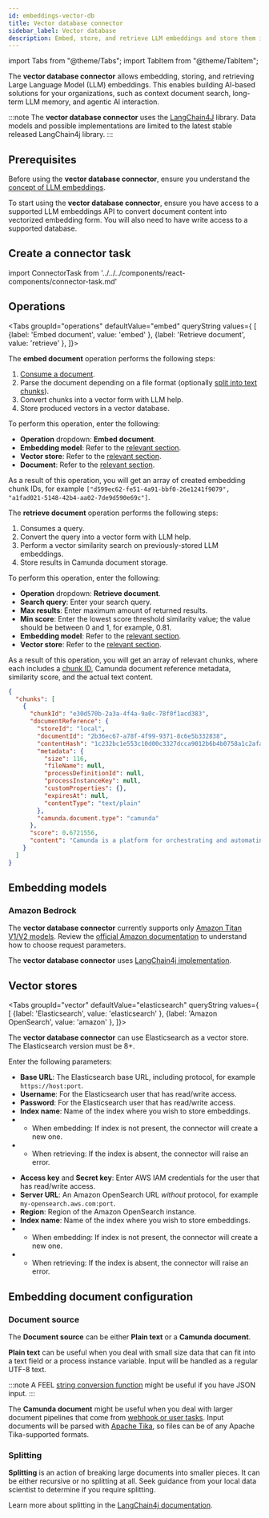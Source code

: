 ```yaml
---
id: embeddings-vector-db
title: Vector database connector
sidebar_label: Vector database
description: Embed, store, and retrieve LLM embeddings and store them in vector databases.
---
```


import Tabs from "@theme/Tabs";
import TabItem from "@theme/TabItem";

The **vector database connector** allows embedding, storing, and retrieving Large Language Model (LLM) embeddings. This enables building AI-based solutions for your organizations, such as context document search, long-term LLM memory, and agentic AI interaction.

:::note
The **vector database connector** uses the [LangChain4J](https://docs.langchain4j.dev/) library. Data models and possible implementations are limited
to the latest stable released LangChain4j library.
:::

## Prerequisites

Before using the **vector database connector**, ensure you understand the
[concept of LLM embeddings](https://huggingface.co/spaces/hesamation/primer-llm-embedding).

To start using the **vector database connector**, ensure you have access to a supported LLM embeddings API to convert document content into vectorized embedding form. You will also need to have write access to a supported database.

## Create a connector task

import ConnectorTask from '../../../components/react-components/connector-task.md'

<ConnectorTask/>

## Operations

<Tabs groupId="operations" defaultValue="embed" queryString values={
[
{label: 'Embed document', value: 'embed' },
{label: 'Retrieve document', value: 'retrieve' },
]}>

<TabItem value='embed'>

The **embed document** operation performs the following steps:

1. [Consume a document](#embedding-document-configuration).
2. Parse the document depending on a file format (optionally [split into text chunks](#splitting)).
3. Convert chunks into a vector form with LLM help.
4. Store produced vectors in a vector database.

To perform this operation, enter the following:

- **Operation** dropdown: **Embed document**.
- **Embedding model**: Refer to the [relevant section](#embedding-models).
- **Vector store**: Refer to the [relevant section](#vector-stores).
- **Document**: Refer to the [relevant section](#embedding-document-configuration).

As a result of this operation, you will get an array of created embedding chunk IDs,
for example `["d599ec62-fe51-4a91-bbf0-26e1241f9079", "a1fad021-5148-42b4-aa02-7de9d590e69c"]`.

</TabItem>

<TabItem value='retrieve'>

The **retrieve document** operation performs the following steps:

1. Consumes a query.
2. Convert the query into a vector form with LLM help.
3. Perform a vector similarity search on previously-stored LLM embeddings.
4. Store results in Camunda document storage.

To perform this operation, enter the following:

- **Operation** dropdown: **Retrieve document**.
- **Search query**: Enter your search query.
- **Max results**: Enter maximum amount of returned results.
- **Min score**: Enter the lowest score threshold similarity value; the value should be between 0 and 1, for example, 0.81.
- **Embedding model**: Refer to the [relevant section](#embedding-models).
- **Vector store**: Refer to the [relevant section](#vector-stores).

As a result of this operation, you will get an array of relevant chunks, where each includes a [chunk ID](#splitting),
Camunda document reference metadata, similarity score, and the actual text content.

```json
{
  "chunks": [
    {
      "chunkId": "e30d570b-2a3a-4f4a-9a0c-78f0f1acd383",
      "documentReference": {
        "storeId": "local",
        "documentId": "2b36ec67-a78f-4f99-9371-8c6e5b332838",
        "contentHash": "1c232bc1e553c10d00c3327dcca9012b6b4b0758a1c2afaad8b77c80fa1bd36e",
        "metadata": {
          "size": 116,
          "fileName": null,
          "processDefinitionId": null,
          "processInstanceKey": null,
          "customProperties": {},
          "expiresAt": null,
          "contentType": "text/plain"
        },
        "camunda.document.type": "camunda"
      },
      "score": 0.6721556,
      "content": "Camunda is a platform for orchestrating and automating business processes. It helps organizations design, execute, and manage workflows, enabling them to optimize processes and improve efficiency."
    }
  ]
}
```

</TabItem>

</Tabs>

## Embedding models

### Amazon Bedrock

The **vector database connector** currently supports only [Amazon Titan V1/V2 models](https://docs.aws.amazon.com/bedrock/latest/userguide/titan-embedding-models.html).
Review the [official Amazon documentation](https://docs.aws.amazon.com/bedrock/latest/userguide/model-parameters-titan-embed-text.html) to understand how to choose request parameters.

The **vector database connector** uses [LangChain4j implementation](https://docs.langchain4j.dev/integrations/embedding-models/amazon-bedrock).

## Vector stores

<Tabs groupId="vector" defaultValue="elasticsearch" queryString values={
[
{label: 'Elasticsearch', value: 'elasticsearch' },
{label: 'Amazon OpenSearch', value: 'amazon' },
]}>

<TabItem value='elasticsearch'>

The **vector database connector** can use Elasticsearch as a vector store. The Elasticsearch version must be 8+.

Enter the following parameters:

- **Base URL**: The Elasticsearch base URL, including protocol, for example `https://host:port`.
- **Username**: For the Elasticsearch user that has read/write access.
- **Password**: For the Elasticsearch user that has read/write access.
- **Index name**: Name of the index where you wish to store embeddings.
- - When embedding: If index is not present, the connector will create a new one.
- - When retrieving: If the index is absent, the connector will raise an error.

</TabItem>

<TabItem value='amazon'>

- **Access key** and **Secret key**: Enter AWS IAM credentials for the user that has read/write access.
- **Server URL**: An Amazon OpenSearch URL _without_ protocol, for example `my-opensearch.aws.com:port`.
- **Region**: Region of the Amazon OpenSearch instance.
- **Index name**: Name of the index where you wish to store embeddings.
- - When embedding: If index is not present, the connector will create a new one.
- - When retrieving: If the index is absent, the connector will raise an error.

</TabItem>

</Tabs>

## Embedding document configuration

### Document source

The **Document source** can be either **Plain text** or a **Camunda document**.

**Plain text** can be useful when you deal with small size data that can fit into a text field or a process instance variable. Input will be handled as a regular UTF-8 text.

:::note
A FEEL [string conversion function](/components/modeler/feel/builtin-functions/feel-built-in-functions-conversion.md#stringfrom) might be useful if you have JSON input.
:::

The **Camunda document** might be useful when you deal with larger document pipelines that come from
[webhook or user tasks](/components/document-handling/getting-started.md). Input documents will be parsed with [Apache Tika](https://tika.apache.org/), so files
can be of any Apache Tika-supported formats.

### Splitting

**Splitting** is an action of breaking large documents into smaller pieces. It can be either recursive or no splitting
at all. Seek guidance from your local data scientist to determine if you require splitting.

Learn more about splitting in the [LangChain4j documentation](https://docs.langchain4j.dev/tutorials/rag#document-splitter).
